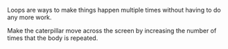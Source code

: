 Loops are ways to make things happen multiple times without having to do any more work.

Make the caterpillar move across the screen by increasing the number of times that the body is repeated.
